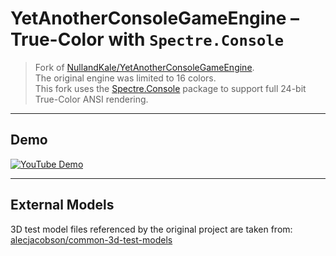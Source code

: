 # YetAnotherConsoleGameEngine – True-Color with `Spectre.Console`

> Fork of [NullandKale/YetAnotherConsoleGameEngine](https://github.com/NullandKale/YetAnotherConsoleGameEngine).  
> The original engine was limited to 16 colors.  
> This fork uses the [Spectre.Console](https://github.com/spectreconsole/spectre.console) package to support full 24-bit True-Color ANSI rendering.

---

## Demo

[![YouTube Demo](https://img.youtube.com/vi/BUj2oaoRCCc/0.jpg)](https://www.youtube.com/watch?v=BUj2oaoRCCc)

---

## External Models

3D test model files referenced by the original project are taken from:  
[alecjacobson/common-3d-test-models](https://github.com/alecjacobson/common-3d-test-models)